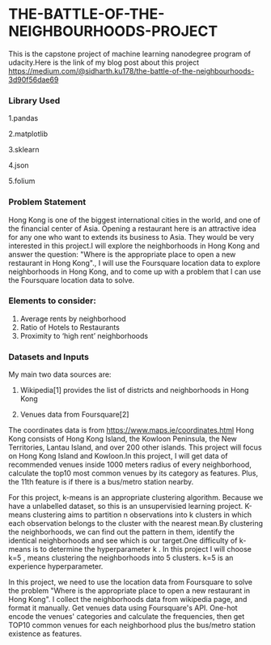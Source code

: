 # THE-BATTLE-OF-THE-NEIGHBOURHOODS-PROJECT

This is the capstone project of machine learning nanodegree program of udacity.Here is the link of my blog post about this project
https://medium.com/@sidharth.ku178/the-battle-of-the-neighbourhoods-3d90f56dae69

### Library Used

  1.pandas
  
  2.matplotlib
  
  3.sklearn
  
  4.json
  
  5.folium
  

 
### Problem Statement

Hong Kong is one of the biggest international cities in the world, and one of the financial center of Asia. Opening a restaurant here is an attractive idea for any one who want to extends its business to Asia. They would be very interested in this project.I will explore the neighborhoods in Hong Kong and answer the question: "Where is the appropriate place to open a new restaurant in Hong Kong"., I will use the Foursquare location data to explore neighborhoods in Hong Kong, and to come up with a problem that I can use the Foursquare location data to solve.    

### Elements to consider:

1. Average rents by neighborhood
2. Ratio of Hotels to Restaurants
3. Proximity to ‘high rent’ neighborhoods

### Datasets and Inputs 
    	    
My main two data sources are:

1.	Wikipedia[1] provides the list of districts and neighborhoods in Hong Kong

2.	Venues data from Foursquare[2]

The coordinates data is from https://www.maps.ie/coordinates.html
Hong Kong consists of Hong Kong Island, the Kowloon Peninsula, the New Territories, Lantau Island, and over 200 other islands. This project will focus on Hong Kong Island and Kowloon.In this project, I will get data of recommended venues inside 1000 meters radius of every neighborhood, calculate the top10 most common venues by its category as features. Plus, the 11th feature is if there is a bus/metro station nearby.

For this project, k-means is an appropriate clustering algorithm. Because we have a unlabelled dataset, so this is an unsupervisied learning project. K-means clustering aims to partition n observations into k clusters in which each observation belongs to the cluster with the nearest mean.By clustering the neighborhoods, we can find out the pattern in them, identify the identical neighborhoods and see which is our target.One difficulty of k-means is to determine the hyperparameter k . In this project I will choose k=5 , means clustering the neighborhoods into 5 clusters. k=5 is an experience hyperparameter.

In this project, we need to use the location data from Foursquare to solve the problem "Where is the appropriate place to open a new restaurant in Hong Kong".
I collect the neighborhoods data from wikipedia page, and format it manually. Get venues data using Foursquare's API. One-hot encode the venues' categories and calculate the frequencies, then get TOP10 common venues for each neighborhood plus the bus/metro station existence as features.
